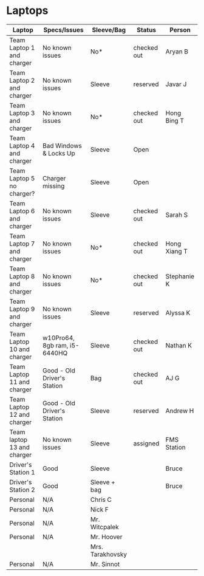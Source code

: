 # Laptops

| Laptop                    | Specs/Issues                  | Sleeve/Bag     | Status | Person | 
|---|---|---|---|---|
| Team Laptop 1 and charger | No known issues               | No*       | checked out | Aryan B         | 
| Team Laptop 2 and charger | No known issues               | Sleeve    | reserved    | Javar J         | 
| Team Laptop 3 and charger | No known issues               | No*       | checked out | Hong Bing T     |
| Team Laptop 4 and charger | Bad Windows & Locks Up        | Sleeve    | Open        |                 | 
| Team Laptop 5 no charger? | Charger missing               | Sleeve    | Open        |                 |
| Team Laptop 6 and charger | No known issues               | Sleeve    | checked out | Sarah S         | 
| Team Laptop 7 and charger | No known issues               | No*       | checked out | Hong Xiang T    | 
| Team Laptop 8 and charger | No known issues               | No*       | checked out | Stephanie K     | 
| Team Laptop 9 and charger | No known issues               | Sleeve    | reserved    | Alyssa K        | 
| Team Laptop 10 and charger| w10Pro64, 8gb ram, i5-6440HQ  | Sleeve    | checked out | Nathan K        | 
| Team Laptop 11 and charger| Good - Old Driver's Station   | Bag       | checked out | AJ G            | 
| Team Laptop 12 and charger| Good - Old Driver's Station   | Sleeve    | reserved    | Andrew H        | 
| Team laptop 13 and charger| No known issues               | Sleeve    | assigned    | FMS Station     | 
| Driver's Station 1        | Good                          | Sleeve    |             | Bruce           |
| Driver's Station 2        | Good                          | Sleeve + bag |          | Bruce           |
| Personal | N/A | Chris C |
| Personal | N/A | Nick F |
| Personal | N/A | Mr. Witcpalek |
| Personal | N/A | Mr. Hoover | 
|  |   | Mrs. Tarakhovsky | 
| Personal | N/A | Mr. Sinnot | 
